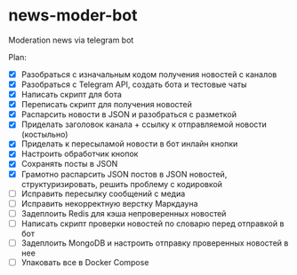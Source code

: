 # news-moder-bot
Moderation news via telegram bot


Plan:
- [x] Разобраться с изначальным кодом получения новостей с каналов
- [x] Разобраться с Telegram API, создать бота и тестовые чаты
- [x] Написать скрипт для бота
- [x] Переписать скрипт для получения новостей
- [x] Распарсить новости в JSON и разобраться с разметкой
- [x] Приделать заголовок канала + ссылку к отправляемой новости (костыльно)
- [x] Приделать к пересыламой новости в бот инлайн кнопки
- [x] Настроить обработчик кнопок
- [x] Сохранять посты в JSON
- [x] Грамотно распарсить JSON постов в JSON новостей, структуризировать, решить проблему с кодировкой
- [ ] Исправить пересылку сообщений с медиа
- [ ] Исправить некорректную верстку Маркдауна
- [ ] Задеплоить Redis для кэша непроверенных новостей
- [ ] Написать скрипт проверки новостей по словарю перед отправкой в бот
- [ ] Задеплоить MongoDB и настроить отправку проверенных новостей в нее
- [ ] Упаковать все в Docker Compose
